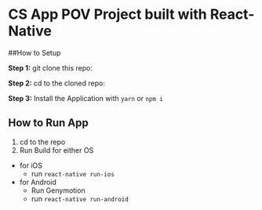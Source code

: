 # CS App POV Project built with React-Native

##How to Setup

**Step 1:** git clone this repo:

**Step 2:** cd to the cloned repo:

**Step 3:** Install the Application with `yarn` or `npm i`

## How to Run App

1.  cd to the repo
2.  Run Build for either OS

* for iOS
  * run `react-native run-ios`
* for Android
  * Run Genymotion
  * run `react-native run-android`
